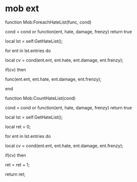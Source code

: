 # mob ext
function Mob:ForeachHateList(func, cond)

cond = cond or function(ent, hate, damage, frenzy) return true

local lst = self:GetHateList();

for ent in lst.entries do


local cv = cond(ent.ent, ent.hate, ent.damage, ent.frenzy);


if(cv) then



func(ent.ent, ent.hate, ent.damage, ent.frenzy);

end

function Mob:CountHateList(cond)

cond = cond or function(ent, hate, damage, frenzy) return true

local lst = self:GetHateList();

local ret = 0;

for ent in lst.entries do


local cv = cond(ent.ent, ent.hate, ent.damage, ent.frenzy);


if(cv) then



ret = ret + 1;




return ret;